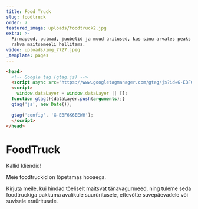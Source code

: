 ```yaml
---
title: Food Truck
slug: foodtruck
order: 7
featured_image: uploads/foodtruck2.jpg
extra: >-
  Firmapeod, pulmad, juubelid ja muud üritused, kus sinu arvates peaks Uulits
  rahva maitsemeeli hellitama.
video: uploads/img_7727.jpeg
_template: pages
---
```


```html
<head>
  <!-- Google tag (gtag.js) -->
  <script async src="https://www.googletagmanager.com/gtag/js?id=G-EBF6K6EEWH"></script>
  <script>
    window.dataLayer = window.dataLayer || [];
  function gtag(){dataLayer.push(arguments);}
  gtag('js', new Date());

  gtag('config', 'G-EBF6K6EEWH');
  </script>
</head>
```

# FoodTruck

Kallid kliendid!

Meie foodtruckid on lõpetamas hooaega.

Kirjuta meile, kui hindad tõeliselt maitsvat tänavagurmeed, ning tuleme seda foodtruckiga pakkuma avalikule suurüritusele, ettevõtte suvepäevadele või suvisele eraüritusele.
